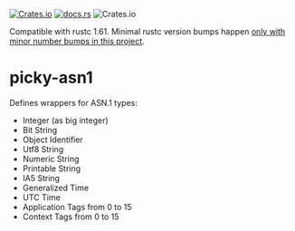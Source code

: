 [![Crates.io](https://img.shields.io/crates/v/picky-asn1.svg)](https://crates.io/crates/picky-asn1)
[![docs.rs](https://docs.rs/picky-asn1/badge.svg)](https://docs.rs/picky-asn1)
![Crates.io](https://img.shields.io/crates/l/picky-asn1)

Compatible with rustc 1.61.
Minimal rustc version bumps happen [only with minor number bumps in this project](https://github.com/Devolutions/picky-rs/issues/89#issuecomment-868303478).

# picky-asn1

Defines wrappers for ASN.1 types:
- Integer (as big integer)
- Bit String
- Object Identifier
- Utf8 String
- Numeric String
- Printable String
- IA5 String
- Generalized Time
- UTC Time
- Application Tags from 0 to 15
- Context Tags from 0 to 15

